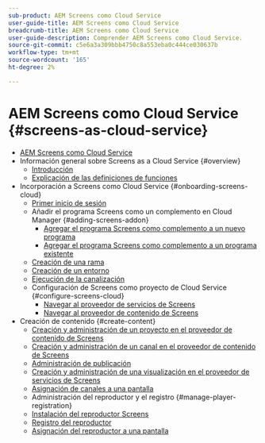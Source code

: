 ```yaml
---
sub-product: AEM Screens como Cloud Service
user-guide-title: AEM Screens como Cloud Service
breadcrumb-title: AEM Screens como Cloud Service
user-guide-description: Comprender AEM Screens como Cloud Service.
source-git-commit: c5e6a3a309bbb4750c8a553eba0c444ce030637b
workflow-type: tm+mt
source-wordcount: '165'
ht-degree: 2%

---
```



# AEM Screens como Cloud Service {#screens-as-cloud-service}

+ [AEM Screens como Cloud Service](/help/screens-cloud/home.md)
+ Información general sobre Screens as a Cloud Service {#overview}
   + [Introducción](/help/screens-cloud/introduction/introduction.md)
   + [Explicación de las definiciones de funciones](/help/screens-cloud/introduction/personas-screens-cloud.md)
+ Incorporación a Screens como Cloud Service {#onboarding-screens-cloud}
   + [Primer inicio de sesión](/help/screens-cloud/onboarding-screens-cloud/first-time-login-screens-cloud.md)
   + Añadir el programa Screens como un complemento en Cloud Manager {#adding-screens-addon}
      + [Agregar el programa Screens como complemento a un nuevo programa](/help/screens-cloud/onboarding-screens-cloud/add-on-new-program-screens-cloud.md)
      + [Agregar el programa Screens como complemento a un programa existente](/help/screens-cloud/onboarding-screens-cloud/add-on-existing-program-screens-cloud.md)
   + [Creación de una rama](/help/screens-cloud/onboarding-screens-cloud/creating-a-branch.md)
   + [Creación de un entorno](/help/screens-cloud/onboarding-screens-cloud/creating-an-environment.md)
   + [Ejecución de la canalización](/help/screens-cloud/onboarding-screens-cloud/running-a-pipeline.md)
   + Configuración de Screens como proyecto de Cloud Service {#configure-screens-cloud}
      + [Navegar al proveedor de servicios de Screens](/help/screens-cloud/configuring/navigating-to-screens-services-provider.md)
      + [Navegar al proveedor de contenido de Screens](/help/screens-cloud/configuring/using-screens-content-provider.md)
+ Creación de contenido {#create-content}
   + [Creación y administración de un proyecto en el proveedor de contenido de Screens](/help/screens-cloud/creating-content/creating-projects-screens-cloud.md)
   + [Creación y administración de un canal en el proveedor de contenido de Screens](/help/screens-cloud/creating-content/creating-channels-screens-cloud.md)
   + [Administración de publicación](/help/screens-cloud/creating-content/manage-publish.md)
   + [Creación y administración de una visualización en el proveedor de servicios de Screens](/help/screens-cloud/creating-content/creating-displays-screens-cloud.md)
   + [Asignación de canales a una pantalla](/help/screens-cloud/creating-content/assigning-channels-to-display.md)
   + Administración del reproductor y el registro {#manage-player-registration}
   + [Instalación del reproductor Screens](/help/screens-cloud/managing-players-registration/installing-screens-cloud-player.md)
   + [Registro del reproductor](/help/screens-cloud/managing-players-registration/registering-players-screens-cloud.md)
   + [Asignación del reproductor a una pantalla](/help/screens-cloud/managing-players-registration/assigning-player-display.md)
